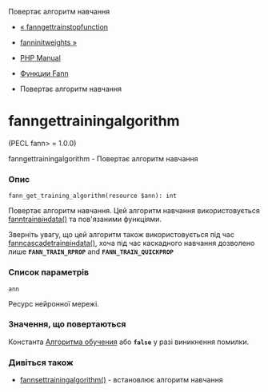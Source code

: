 Повертає алгоритм навчання

-   [« fanngettrainstopfunction](function.fann-get-train-stop-function.html)
    
-   [fanninitweights »](function.fann-init-weights.html)
    
-   [PHP Manual](index.html)
    
-   [Функции Fann](ref.fann.html)
    
-   Повертає алгоритм навчання
    

# fanngettrainingalgorithm

(PECL fann> = 1.0.0)

fanngettrainingalgorithm - Повертає алгоритм навчання

### Опис

```methodsynopsis
fann_get_training_algorithm(resource $ann): int
```

Повертає алгоритм навчання. Цей алгоритм навчання використовується [fanntrainвінdata()](function.fann-train-on-data.html) та пов'язаними функціями.

Зверніть увагу, що цей алгоритм також використовується під час [fanncascadetrainвінdata()](function.fann-cascadetrain-on-data.html), хоча під час каскадного навчання дозволено лише **`FANN_TRAIN_RPROP`** and **`FANN_TRAIN_QUICKPROP`**

### Список параметрів

`ann`

Ресурс нейронної мережі.

### Значення, що повертаються

Константа [Алгоритма обучения](fann.constants.html#constants.fann-train) або **`false`** у разі виникнення помилки.

### Дивіться також

-   [fannsettrainingalgorithm()](function.fann-set-training-algorithm.html) - встановлює алгоритм навчання